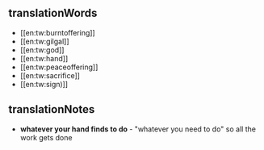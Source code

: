 ## translationWords

* [[en:tw:burntoffering]]
* [[en:tw:gilgal]]
* [[en:tw:god]]
* [[en:tw:hand]]
* [[en:tw:peaceoffering]]
* [[en:tw:sacrifice]]
* [[en:tw:sign)]]

## translationNotes

* **whatever your hand finds to do** - "whatever you need to do" so all the work gets done
